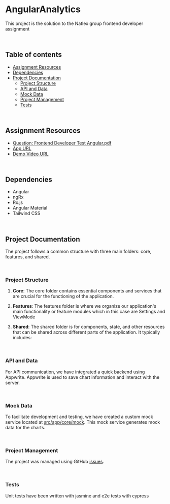 # AngularAnalytics
This project is the solution to the Natlex group frontend developer assignment

&nbsp;

## Table of contents
- [Assignment Resources](#assignment-resources)
- [Dependencies](#dependencies)
- [Project Documentation](#project-documentation)
  * [Project Structure](#project-structure)
  * [API and Data](#api-and-data)
  * [Mock Data](#mock-data)
  * [Project Management](#project-management)
  * [Tests](#tests)


&nbsp;
## Assignment Resources
- [Question: Frontend Developer Test Angular.pdf](https://github.com/bolub/angular-analytics/files/12830486/Frontend.Developer.Test.Angular.pdf)
- [App URL](https://bolu-natlex-group-assignment-solution.vercel.app/view-mode)
- [Demo Video URL](https://www.loom.com/share/444cf0158367407d94f74aac4328cef6?sid=6c2ea1a1-a691-43ad-a9ca-733869983bc0)

&nbsp;
## Dependencies
- Angular
- ngRx
- Rx.js
- Angular Material
- Tailwind CSS

&nbsp;
## Project Documentation
The project follows a common structure with three main folders: core, features, and shared.

&nbsp;
### Project Structure
1. **Core**: 
The core folder contains essential components and services that are crucial for the functioning of the application.

2. **Features**:
The features folder is where we organize our application's main functionality or feature modules which in this case are Settings and ViewMode

3. **Shared**:
The shared folder is for components, state, and other resources that can be shared across different parts of the application. It typically includes:

&nbsp;
### API and Data
For API communication, we have integrated a quick backend using Appwrite. Appwrite is used to save chart information and interact with the server.

&nbsp;
### Mock Data
To facilitate development and testing, we have created a custom mock service located at [src/app/core/mock](https://github.com/bolub/angular-analytics/tree/main/src/app/core/services/mock). This mock service generates mock data for the charts.

&nbsp;
### Project Management
The project was managed using GitHub [issues](https://github.com/bolub/angular-analytics/issues).

&nbsp;
### Tests
Unit tests have been written with jasmine and e2e tests with cypress
